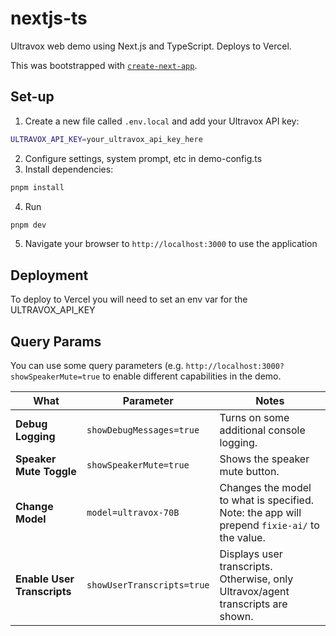 # nextjs-ts
Ultravox web demo using Next.js and TypeScript. Deploys to Vercel.

This was bootstrapped with [`create-next-app`](https://github.com/vercel/next.js/tree/canary/packages/create-next-app).

## Set-up
1. Create a new file called `.env.local` and add your Ultravox API key:
```bash
ULTRAVOX_API_KEY=your_ultravox_api_key_here
```

2. Configure settings, system prompt, etc in demo-config.ts
3. Install dependencies:
```bash
pnpm install
```
4. Run
```bash
pnpm dev
```
5. Navigate your browser to `http://localhost:3000` to use the application

## Deployment
To deploy to Vercel you will need to set an env var for the ULTRAVOX_API_KEY

## Query Params
You can use some query parameters (e.g. `http://localhost:3000?showSpeakerMute=true` to enable different capabilities in the demo.

| What | Parameter | Notes |
|--------|--------|---------|
|**Debug Logging**|`showDebugMessages=true`| Turns on some additional console logging.|
|**Speaker Mute Toggle**|`showSpeakerMute=true`| Shows the speaker mute button.|
|**Change Model**|`model=ultravox-70B`|Changes the model to what is specified. Note: the app will prepend `fixie-ai/` to the value.|
|**Enable User Transcripts**|`showUserTranscripts=true`|Displays user transcripts. Otherwise, only Ultravox/agent transcripts are shown.|
